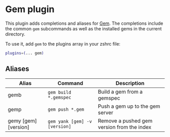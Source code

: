 # Gem plugin

This plugin adds completions and aliases for [Gem](https://rubygems.org/). The completions include the common `gem` subcommands as well as the installed gems in the current directory.

To use it, add `gem` to the plugins array in your zshrc file:

```zsh
plugins=(... gem)
```

## Aliases

| Alias                | Command                       | Description                                |
|----------------------|-------------------------------|--------------------------------------------|
| gemb                 | `gem build *.gemspec`         | Build a gem from a gemspec                 |
| gemp                 | `gem push *.gem`              | Push a gem up to the gem server            |
| gemy [gem] [version] | `gem yank [gem] -v [version]` | Remove a pushed gem version from the index |
